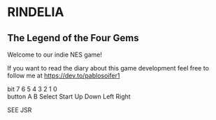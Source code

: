 # RINDELIA
## The Legend of the Four Gems


Welcome to our indie NES game!


If you want to read the diary about this game development feel free to follow me at https://dev.to/pablosoifer1


bit	    7   6    5    	4    	3   2    	1    	0    
button	A	B	Select	Start	Up	Down	Left	Right


SEE JSR